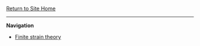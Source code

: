 [Return to Site Home](https://RPKrijnen.github.io/)

---------------------------------------------------------------------------
**Navigation**
* [Finite strain theory](.\finite_strain\./page.html)
